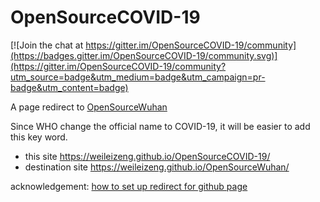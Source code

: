 # OpenSourceCOVID-19

[![Join the chat at https://gitter.im/OpenSourceCOVID-19/community](https://badges.gitter.im/OpenSourceCOVID-19/community.svg)](https://gitter.im/OpenSourceCOVID-19/community?utm_source=badge&utm_medium=badge&utm_campaign=pr-badge&utm_content=badge)

A page redirect to [OpenSourceWuhan](https://weileizeng.github.io/OpenSourceWuhan/)

Since WHO change the official name to COVID-19, it will be easier to add this key word.


* this site  https://weileizeng.github.io/OpenSourceCOVID-19/
* destination site https://weileizeng.github.io/OpenSourceWuhan/


acknowledgement:
[how to set up redirect for github page](https://dev.to/steveblue/setup-a-redirect-on-github-pages-1ok7)
